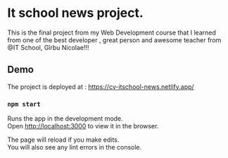 # It school news project.

This is the final project from my Web Development course that I learned from one
of the best developer , great person and awesome teacher from @IT School, Gîrbu Nicolae!!!

## Demo

The project is deployed at : https://cv-itschool-news.netlify.app/

### `npm start`

Runs the app in the development mode.\
Open [http://localhost:3000](http://localhost:3000) to view it in the browser.

The page will reload if you make edits.\
You will also see any lint errors in the console.
